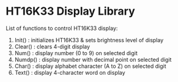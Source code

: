 # HT16K33 Display Library
List of functions to control HT16K33 display:
1. Init()  : initializes HT16K33 & sets brightness level of display
2. Clear() : clears 4-digit display
3. Num()   : display number (0 to 9) on selected digit
4. Numdp() : display number with decimal point on selected digit
5. Char()  : display alphabet character (A to Z) on selected digit
6. Text()  : display 4-character word on display
